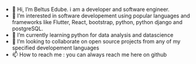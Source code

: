 - 👋 Hi, I’m Beltus Edube. i am a developer and software engineer.
- 👀 I’m interested in software developement using popular languages and frameworks like Flutter, React,  bootstrap, python,  python django and postgreSQL.
- 🌱 I’m currently learning python for data analysis and datascience
- 💞️ I’m looking to collaborate on open source projects from any of my specified developement languages
- 📫 How to reach me : you can always reach me here on github

<!---
Beltus237/Beltus237 is a ✨ special ✨ repository because its `README.md` (this file) appears on your GitHub profile.
You can click the Preview link to take a look at your changes.
--->
